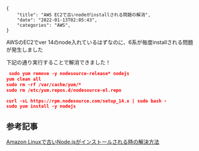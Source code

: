 ```metadata
{
    "title": "AWS EC2で古いnodeがinstallされる問題の解消",
    "date": "2022-01-13T02:05:43",
    "categories": "AWS",
}
```

AWSのEC2でver 14のnode入れているはずなのに、6系が毎度installされる問題が発生しました

下記の通り実行することで解消できました！

```json
 sudo yum remove -y nodesource-release* nodejs
yum clean all
sudo rm -rf /var/cache/yum/*
sudo rm /etc/yum.repos.d/nodesource-el.repo

curl -sL https://rpm.nodesource.com/setup_14.x | sudo bash -
sudo yum install -y nodejs
```

## 参考記事

[Amazon Linuxで古いNode.jsがインストールされる時の解決方法](https://inaba.hatenablog.com/entry/2018/11/13/023933)
